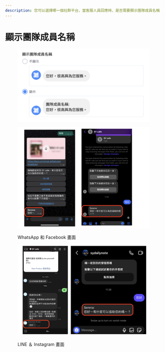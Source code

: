 ```yaml
---
description: 您可以選擇哪一個社群平台，當客服人員回應時，是否需要顯示團隊成員名稱
---
```


# 顯示團隊成員名稱

<figure><img src="../../../.gitbook/assets/截圖 2022-10-25 上午11.11.09.png" alt=""><figcaption></figcaption></figure>

<figure><img src="../../../.gitbook/assets/截圖 2022-10-25 下午12.15.53.png" alt=""><figcaption><p>WhatsApp 和 Facebook 畫面</p></figcaption></figure>

<figure><img src="../../../.gitbook/assets/截圖 2022-10-25 下午12.17.55.png" alt=""><figcaption><p>LINE ＆ Instagram 畫面</p></figcaption></figure>

